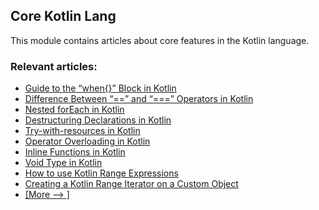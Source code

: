 ## Core Kotlin Lang

This module contains articles about core features in the Kotlin language.

### Relevant articles:
- [Guide to the “when{}” Block in Kotlin](https://www.baeldung.com/kotlin/when)
- [Difference Between “==” and “===” Operators in Kotlin](https://www.baeldung.com/kotlin/equality-operators)
- [Nested forEach in Kotlin](https://www.baeldung.com/kotlin/nested-foreach)
- [Destructuring Declarations in Kotlin](https://www.baeldung.com/kotlin/destructuring-declarations)
- [Try-with-resources in Kotlin](https://www.baeldung.com/kotlin/try-with-resources)
- [Operator Overloading in Kotlin](https://www.baeldung.com/kotlin/operator-overloading)
- [Inline Functions in Kotlin](https://www.baeldung.com/kotlin/inline-functions)
- [Void Type in Kotlin](https://www.baeldung.com/kotlin/kotlin-void-type)
- [How to use Kotlin Range Expressions](https://www.baeldung.com/kotlin/ranges)
- [Creating a Kotlin Range Iterator on a Custom Object](https://www.baeldung.com/kotlin/custom-range-iterator)
- [[More --> ]](/core-kotlin-modules/core-kotlin-lang-2)
